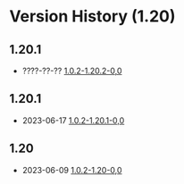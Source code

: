 # Version History (1.20)

## 1.20.1

- ????-??-?? [1.0.2-1.20.2-0,0](1.0.2-1.20.2-0.0.md)

## 1.20.1

- 2023-06-17 [1.0.2-1.20.1-0,0](1.0.2-1.20.1-0.0.md)

## 1.20

- 2023-06-09 [1.0.2-1.20-0,0](1.0.2-1.20-0.0.md)